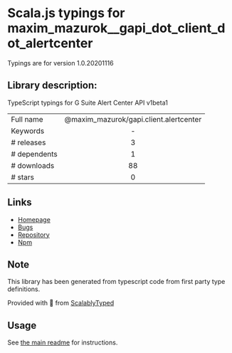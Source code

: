 
# Scala.js typings for maxim_mazurok__gapi_dot_client_dot_alertcenter

Typings are for version 1.0.20201116

## Library description:
TypeScript typings for G Suite Alert Center API v1beta1

|                    |                 |
| ------------------ | :-------------: |
| Full name          | @maxim_mazurok/gapi.client.alertcenter |
| Keywords           | - |
| # releases         | 3 |
| # dependents       | 1 |
| # downloads        | 88 |
| # stars            | 0 |

## Links
- [Homepage](https://github.com/Maxim-Mazurok/google-api-typings-generator#readme)
- [Bugs](https://github.com/Maxim-Mazurok/google-api-typings-generator/issues)
- [Repository](https://github.com/Maxim-Mazurok/google-api-typings-generator)
- [Npm](https://www.npmjs.com/package/%40maxim_mazurok%2Fgapi.client.alertcenter)
    


## Note
This library has been generated from typescript code from first party type definitions.

Provided with :purple_heart: from [ScalablyTyped](https://github.com/oyvindberg/ScalablyTyped)

## Usage
See [the main readme](../../readme.md) for instructions.


